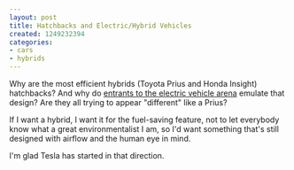 ```yaml
---
layout: post
title: Hatchbacks and Electric/Hybrid Vehicles
created: 1249232394
categories:
- cars
- hybrids
---
```

Why are the most efficient hybrids (Toyota Prius and Honda Insight) hatchbacks? And why do [entrants to the electric vehicle arena](http://www.reuters.com/article/GCA-GreenBusiness/idUSTRE5710IH20090802) emulate that design? Are they all trying to appear "different" like a Prius?

If I want a hybrid, I want it for the fuel-saving feature, not to let everybody know what a great environmentalist I am, so I'd want something that's still designed with airflow and the human eye in mind.

I'm glad Tesla has started in that direction.
